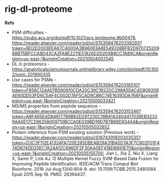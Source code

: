 # rig-dl-proteome

**Refs**

* PSM difficulties - https://pubs.acs.org/doi/pdf/10.1021/acs.jproteome.9b00478, https://reader.elsevier.com/reader/sd/pii/S1535947620339293?token=BD2D2003EEA67C4000A3B96063A6E549208BFB2D97072520988B75BFCCA8D43CA2FA8E2211E51826D2D203B9CC7A89CA&originRegion=us-east-1&originCreation=20210504002545
* DL in proteomics - https://analyticalsciencejournals.onlinelibrary.wiley.com/doi/epdf/10.1002/pmic.201900335
* Use cases for PSMs - https://reader.elsevier.com/reader/sd/pii/S1535947620316510?token=F856C124A07B590910CDA20C39C1922DC298A55AC4D809206AE60DD53FD6C5AF4C002D7AF5CAD9CB6C74E16393DA766F&originRegion=us-east-1&originCreation=20210505033421
* MS/MS properties from peptide sequence - https://reader.elsevier.com/reader/sd/pii/S1535947620315346?token=A6F465E4D64817789B62D297230C18BA1A2404417038EB32339AA0E17C296258009710BCCA0E039BD19D787B69D93444&originRegion=us-east-1&originCreation=20210505032652
* Protein inference from PSM existing solution (Previous work) - https://reader.elsevier.com/reader/sd/pii/S1874391920303535?token=D3C3F112E41324FA720E265DBEAB29A31BA0D7A3F7C902F01F474D674DD25EC7A24A12C696DF2F30AA0EF418D8691E70&originRegion=us-east-1&originCreation=20210505155700, Jian L, Xia Z, Niu X, Liang X, Samir P, Link AJ. l2 Multiple Kernel Fuzzy SVM-Based Data Fusion for Improving Peptide Identification. IEEE/ACM Trans Comput Biol Bioinform. 2016 Jul-Aug;13(4):804-9. doi: 10.1109/TCBB.2015.2480084. Epub 2015 Sep 18. PMID: 26394437.
